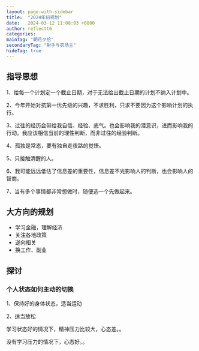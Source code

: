 ```yaml
---
layout: page-with-sidebar
title:  "2024年初规划"
date:   2024-03-12 11:08:03 +0800
author: reflectt6
categories: 
mainTag: "朝花夕拾"
secondaryTag: "射手与农场主"
hideTag: true
---
```


## 指导思想

1、给每一个计划定一个截止日期，对于无法给出截止日期的计划不纳入计划中。

2、今年开始对抗第一优先级的兴趣，不求胜利，只求不要因为这个影响计划的执行。

3、过往的经历会带给我自信、经验、底气。也会影响我的潜意识，进而影响我的行动。我应该相信当前的理性判断，而非过往的经验判断。

4、孤独是常态，要有独自走夜路的觉悟。

5、只接触清醒的人。

6、我可能远远低估了信息差的重要性，信息差不光影响人的判断，也会影响人的智商。

7、当有多个事情都非常想做时，随便选一个先做起来。



## 大方向的规划

- 学习金融，理解经济
- 关注各地政策
- 逆向相关
- 换工作、副业



## 探讨

### 个人状态如何主动的切换

1、保持好的身体状态，适当运动

2、适当放松

学习状态好的情况下，精神压力比较大，心态差。。

没有学习压力的情况下，心态好。。
